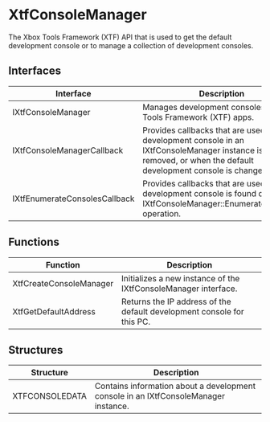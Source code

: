 # XtfConsoleManager
The Xbox Tools Framework (XTF) API that is used to get the default development console or to manage a collection of development consoles.

## Interfaces
| Interface             | Description                                          |
|-----------------------|------------------------------------------------------|
| IXtfConsoleManager | Manages development consoles for Xbox Tools Framework (XTF) apps. |
| IXtfConsoleManagerCallback | Provides callbacks that are used when a development console in an IXtfConsoleManager instance is added or removed, or when the default development console is changed. |
| IXtfEnumerateConsolesCallback | Provides callbacks that are used when a development console is found during an IXtfConsoleManager::EnumerateConsoles operation. |

## Functions
| Function              | Description                                          |
|-----------------------|------------------------------------------------------|
| XtfCreateConsoleManager | Initializes a new instance of the IXtfConsoleManager interface. |
| XtfGetDefaultAddress | Returns the IP address of the default development console for this PC. |

## Structures
| Structure              | Description                                          |
|-----------------------|------------------------------------------------------|
| XTFCONSOLEDATA | Contains information about a development console in an IXtfConsoleManager instance. |
